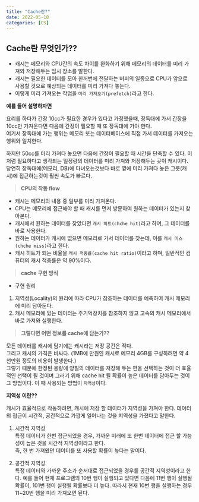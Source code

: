 ```yaml
---
title: "Cache란?"
date: 2022-05-18
categories: [CS]
---
```

## Cache란 무엇인가??

-   캐시는 메모리와 CPU간의 속도 차이를 완화하기 위해 메모리의 데이터를 미리 가져와 저장해두는 임시 장소를 말한다.
-   캐시는 필요한 데이터를 모아 한꺼번에 전달하는 버퍼의 일종으로 CPU가 앞으로 사용할 것으로 예상되는 데이터를 미리 가져다 놓는다.
-   이렇게 미리 가져오는 작업을 `미리 가져오기(prefetch)`라고 한다.

**예를 들어 설명하자면**

요리를 하다가 간장 10cc가 필요한 경우가 있다고 가정했을때, 장독대에 가서 간장을 10cc만 가져온다면 다음에 간장이 필요할 때 또 장독대에 가야 한다.  
여기서 장독대에 가는 행위는 메모리 또는 데이터베이스에 직접 가서 데이터를 가져오는 행위와 일치한다.

하지만 50cc를 미리 가져다 놓으면 다음에 간장이 필요할 때 시간을 단축할 수 있다. 이처럼 필요하다고 생각되는 일정량의 데이터를 미리 가져와 저장해두는 곳이 캐시이다.  
당연히 장독대에(메모리, DB)에 다녀오는것보다 바로 옆에 미리 가져다 놓은 그릇(캐시)에 접근하는것이 훨씬 속도가 빠르다.

> **CPU의 작동 flow**

-   캐시는 메모리의 내용 중 일부를 미리 가져온다.
-   CPU는 메모리에 접근해야 할 때 캐시를 먼저 방문하여 원하는 데이터가 있는지 찾아본다.
-   캐시에서 원하는 데이터를 찾았다면 `캐시 히트(chche hit)`라고 하며, 그 데이터를 바로 사용한다.
-   원하는 데이터가 캐시에 없으면 메모리로 가서 데이터를 찾는데, 이를 `캐시 미스(chche miss)`라고 한다.
-   캐시 히트가 되는 비율을 `캐시 적중률(cache hit ratio)`이라고 하며, 일반적인 컴퓨터의 캐시 적중률은 약 90%이다.

> **cache 구현 방식**

-   구현 원리

1.  지역성(Locality)의 원리에 따라 CPU가 참조하는 데이터를 예측하여 캐시 메모리에 미리 담아둔다.
2.  캐시 메모리에 있는 데이터는 주기억장치를 참조하지 않고 고속의 캐시 메모리에서 바로 가져와 실행한다.

> **그렇다면 어떤 정보를 cache에 담는가??**

모든 데이터를 캐시에 담기에는 캐시라는 저장 공간은 작다.  
그리고 캐시의 가격은 비싸다. (1MB에 만원인 캐시로 메모리 4GB를 구성하려면 약 4천만원 정도의 비용이 발생한다.)  
그렇기 때문에 한정된 용량에 양질의 데이터를 저장해 두는 편을 선택하는 것이 더 효율적인 선택이 될 것이며 그러기 위해 cache hit 될 확률이 높은 데이터를 담아두는 것이 그 방법이다. 이 때 사용되는 방법이 `지역성`이다.

**지역성 이란??**

캐시가 효율적으로 작동하려면, 캐시에 저장 할 데이터가 지역성을 가져야 한다. 데이터의 접근이 시간적, 공간적으로 가깝게 일어나는 것을 지역성을 가졌다고 말한다.

1.  시간적 지역성  
    특정 데이터가 한번 접근되었을 경우, 가까운 미래에 또 한번 데이터에 접근 할 가능성이 높은 것을 시간적 지역성이라고 한다.  
    즉, 한 번 가져왔던 데이터를 또 사용할 확률이 높다는 말이다.
    
2.  공간적 지역성  
    특정 데이터와 가까운 주소가 순서대로 접근되었을 경우를 공간적 지역성이라고 한다. 예를 들어 현재 프로그램의 10번 행이 실행되고 있다면 다음에 11번 행이 실행될 확률이, 101번 행이 실행될 확률보다 더 높다. 따라서 현재 10번 행을 실행하는 경우 11~20번 행을 미리 가져오면 된다.